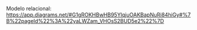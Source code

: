 Modelo relacional:
https://app.diagrams.net/#G1gROKHBwHB95YlqjuOAKBapNuRi84hiGy#%7B%22pageId%22%3A%22yaLWZam_VHOsS2BUD5e2%22%7D